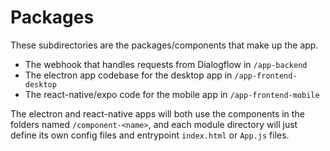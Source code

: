 # Packages

These subdirectories are the packages/components that make up the app. 

- The webhook that handles requests from Dialogflow in `/app-backend`
- The electron app codebase for the desktop app in `/app-frontend-desktop`
- The react-native/expo code for the mobile app in `/app-frontend-mobile`

The electron and react-native apps will both use the components in 
the folders named `/component-<name>`, and each module directory will 
just define its own config files and entrypoint `index.html` or `App.js` files. 
